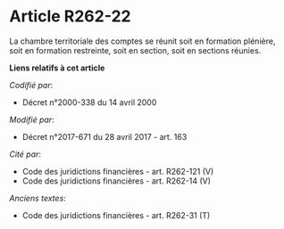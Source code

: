 # Article R262-22

La chambre territoriale des comptes se réunit soit en formation plénière, soit en formation restreinte, soit en section, soit
en sections réunies.

**Liens relatifs à cet article**

_Codifié par_:

  - Décret n°2000-338 du 14 avril 2000

_Modifié par_:

  - Décret n°2017-671 du 28 avril 2017 - art. 163

_Cité par_:

  - Code des juridictions financières - art. R262-121 (V)
  - Code des juridictions financières - art. R262-14 (V)

_Anciens textes_:

  - Code des juridictions financières - art. R262-31 (T)

